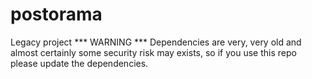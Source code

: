 # postorama
Legacy project
*** WARNING ***
Dependencies are very, very old and almost certainly some security risk may exists, so if you use this repo please update the dependencies.
